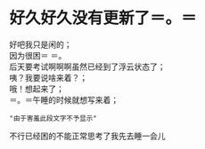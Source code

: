 # 好久好久没有更新了＝。＝
好吧我只是闲的；  
因为很困＝ ＝。  
后天要考试啊啊啊虽然已经到了浮云状态了；  
咦？我要说啥来着？；  
哦！想起来了；  
＝。＝午睡的时候就想写来着；  
```
"由于害羞此段文字不予显示"
```

不行已经困的不能正常思考了我先去睡一会儿

